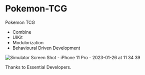 # Pokemon-TCG
Pokemon TCG

- Combine
- UIKit 
- Modulorization
- Behavioural Driven Development 
 
![Simulator Screen Shot - iPhone 11 Pro - 2023-01-26 at 11 34 39](https://user-images.githubusercontent.com/117570623/214870707-46821398-bff9-48ea-9968-30c4e95e0882.png)


Thanks to Essential Developers.
